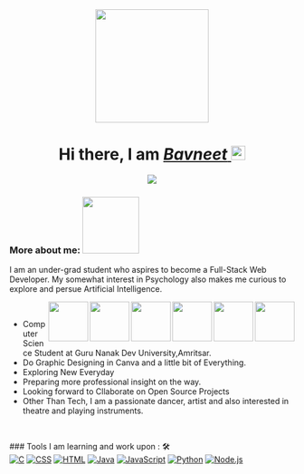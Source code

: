 <div align="center">
<img src="http://clipart-library.com/images/8iAb8ykbT.gif" width="200"> <h1>Hi there, I am <a href="https://hemant.codes"> <em>Bavneet</em> </a> <img src="https://media.giphy.com/media/hvRJCLFzcasrR4ia7z/giphy.gif" width="25px"></h1>
   <img src="https://pronoun.cyou/x/y?subject=She&object=Her&height=20">
</div>

###  More about me: <img src="https://i.pinimg.com/originals/81/04/62/810462fed98249d960fb866decca6a42.gif" width="100">
I am an under-grad student who aspires to become a Full-Stack Web Developer. My somewhat interest in Psychology also makes me curious to explore and persue Artificial Intelligence.  

  <img  align="right" src="https://media3.giphy.com/media/ln7z2eWriiQAllfVcn/200w.webp" width="70"><img  align="right" src="https://i.giphy.com/media/LMt9638dO8dftAjtco/200.webp" width="70"><img align="right" src="https://i.giphy.com/media/eNAsjO55tPbgaor7ma/200w.webp" width="70"><img  align="right" src="https://i.giphy.com/media/VgGthkhUvGgOit7Y9i/200.webp" width="70"><img align="right" src="https://i.giphy.com/media/KzJkzjggfGN5Py6nkT/200.webp" width="70"><img  align="right" src="https://i.giphy.com/media/IdyAQJVN2kVPNUrojM/200.webp" width="70"><br>
  

- Computer Science Student at Guru Nanak Dev University,Amritsar.
- Do Graphic Designing in Canva and a little bit of Everything.
- Exploring New Everyday
- Preparing more professional insight on the way.
- Looking forward to Cllaborate on Open Source Projects   
- Other Than Tech, I am a passionate dancer, artist and also interested in theatre and playing instruments.
<br>

<p>
   ### Tools I am learning and work upon : 🛠 <br>
 <a href="https://github.com/search?q=user%3ADenverCoder1+language%3Ac"><img alt="C" src="https://custom-icon-badges.demolab.com/badge/C-03599C.svg?logo=c-in-hexagon&logoColor=white"></a>
  <a href="https://github.com/search?q=user%3ADenverCoder1+language%3Acss"><img alt="CSS" src="https://img.shields.io/badge/CSS-1572B6.svg?logo=css3&logoColor=white"></a>
     <a href="https://github.com/search?q=user%3ADenverCoder1+language%3Ahtml"><img alt="HTML" src="https://img.shields.io/badge/HTML-E34F26.svg?logo=html5&logoColor=white"></a>
      <a href="https://github.com/search?q=user%3ADenverCoder1+language%3Ajava"><img alt="Java" src="https://custom-icon-badges.demolab.com/badge/Java-007396.svg?logo=java&logoColor=white"></a>
       <a href="https://github.com/search?q=user%3ADenverCoder1+language%3Ajavascript"><img alt="JavaScript" src="https://img.shields.io/badge/JavaScript-F7DF1E.svg?logo=javascript&logoColor=black"></a>
        <a href="https://github.com/search?q=user%3ADenverCoder1+language%3Apython"><img alt="Python" src="https://img.shields.io/badge/Python-14354C.svg?logo=python&logoColor=white"></a>
        <a href="https://github.com/search?q=user%3ADenverCoder1+language%3Ajavascript"><img alt="Node.js" src="https://img.shields.io/badge/Node.js-43853D.svg?logo=node.js&logoColor=white"></a>
   </p>

